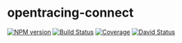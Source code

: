 # opentracing-connect

[![NPM version][npm-image]][npm-url]
[![Build Status][travis-image]][travis-url]
[![Coverage][codecov-image]][codecov-url]
[![David Status][david-image]][david-url]


[npm-url]: https://www.npmjs.com/package/opentracing-connect
[npm-image]: https://img.shields.io/npm/v/opentracing-connect.svg?style=flat
[david-url]: https://david-dm.org/Luncher/opentracing-connect
[david-image]: https://david-dm.org/Luncher/opentracing-connect.svg?style=flat
[travis-url]: https://travis-ci.org/Luncher/alipay
[travis-image]: https://img.shields.io/travis/Luncher/alipay.svg?style=flat
[codecov-url]: https://codecov.io/gh/Luncher/opentracing-connect
[codecov-image]: https://img.shields.io/codecov/c/github/Luncher/opentracing-connect.svg?style=flat
